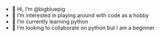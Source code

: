 - 👋 Hi, I’m @bigbluepig
- 👀 I’m interested in playing around with code as a hobby
- 🌱 I’m currently learning python 
- 💞️ I’m looking to collaborate on python but I am a beginner


<!---
bigbluepig/bigbluepig is a ✨ special ✨ repository because its `README.md` (this file) appears on your GitHub profile.
You can click the Preview link to take a look at your changes.
--->
